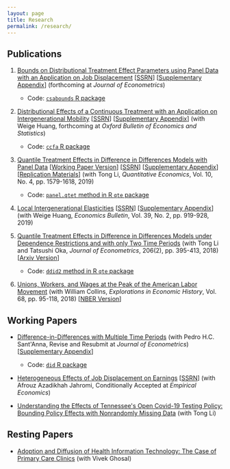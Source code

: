 ```yaml
---
layout: page
title: Research
permalink: /research/
---
```


## Publications

1. [Bounds on Distributional Treatment Effect Parameters using Panel Data with an Application on Job Displacement](files/DTE/dte1.pdf) [[SSRN](https://papers.ssrn.com/sol3/papers.cfm?abstract_id=3028251)] [[Supplementary Appendix](files/DTE/supplementary-appendix.pdf)] (forthcoming at *Journal of Econometrics*)

    * Code: [`csabounds` R package](https://bcallaway11.github.io/csabounds/)

2. [Distributional Effects of a Continuous Treatment with an Application on Intergenerational Mobility](files/Callaway-Huang-2018/cfa2.pdf) [[SSRN](https://papers.ssrn.com/sol3/papers.cfm?abstract_id=3078187)] [[Supplementary Appendix](files/Callaway-Huang-2018/supplementary-appendix.pdf)] (with Weige Huang, forthcoming at *Oxford Bulletin of Economics and Statistics*)

    * Code: [`ccfa` R package](https://weigehuangecon.github.io/ccfa/)

3. [Quantile Treatment Effects in Difference in Differences Models with Panel Data](http://qeconomics.org/ojs/index.php/qe/article/view/704) [[Working Paper Version](files/Callaway-Li-2019/panel-treatment-effects.pdf)] [[SSRN](https://papers.ssrn.com/sol3/papers.cfm?abstract_id=3013341)] [[Supplementary Appendix](files/Callaway-Li-2019/supplementary-appendix.pdf)] [[Replication Materials](files/Callaway-Li-2019/Callaway-Li-2019-replication-files.zip)] (with Tong Li, *Quantitative Economics*, Vol. 10, No. 4, pp. 1579-1618, 2019)

    * Code: [`panel.qtet` method in R `qte` package](http://bcallaway11.github.io/qte/articles/panel-qtet.html)

4. [Local Intergenerational Elasticities](http://www.accessecon.com/Pubs/EB/2019/Volume39/EB-19-V39-I2-P88.pdf) [[SSRN](https://papers.ssrn.com/sol3/papers.cfm?abstract_id=3233873)] [[Supplementary Appendix](http://www.accessecon.com/pubs/EB/tempPDF/file_Supplemental_0_0_120174_temp.pdf)] (with Weige Huang, *Economics Bulletin*, Vol. 39, No. 2, pp. 919-928, 2019)

5. [Quantile Treatment Effects in Difference in Differences Models under Dependence Restrictions and with only Two Time Periods](https://www.sciencedirect.com/science/article/pii/S0304407618301027) (with Tong Li and Tatsushi Oka, *Journal of Econometrics*, 206(2), pp. 395-413, 2018) [[Arxiv Version](https://arxiv.org/pdf/1702.03618.pdf)]

    * Code: [`ddid2` method in R `qte` package](http://bcallaway11.github.io/qte/articles/ddid2.html)

6. [Unions, Workers, and Wages at the Peak of the American Labor Movement](https://www.sciencedirect.com/science/article/pii/S0014498317300451) (with William Collins, *Explorations in Economic History*, Vol. 68, pp. 95-118, 2018) [[NBER Version](http://www.nber.org/papers/w23516)]


## Working Papers

* [Difference-in-Differences with Multiple Time Periods](https://papers.ssrn.com/sol3/papers.cfm?abstract_id=3148250) (with Pedro H.C. Sant'Anna, Revise and Resubmit at *Journal of Econometrics*) [[Supplementary Appendix](https://pedrohcgs.github.io/files/did-many-periods-supplementary-appendix.pdf)]

  * Code: [`did` R package](https://bcallaway11.github.io/did/)

* [Heterogeneous Effects of Job Displacement on Earnings](files/Azadikhah-Callaway-Job-Displacement/DisplacedWorkersv3.pdf) [[SSRN](https://papers.ssrn.com/sol3/papers.cfm?abstract_id=3403849)] (with Afrouz Azadikhah Jahromi, Conditionally Accepted at *Empirical Economics*)

* [Understanding the Effects of Tennessee's Open Covid-19 Testing Policy: Bounding Policy Effects with Nonrandomly Missing Data](https://arxiv.org/abs/2005.09605) (with Tong Li)

## Resting Papers

* [Adoption and Diffusion of Health Information Technology: The Case of Primary Care Clinics](https://www.econstor.eu/bitstream/10419/64846/1/72645320X.pdf) (with Vivek Ghosal)

